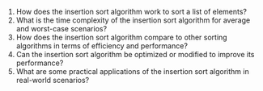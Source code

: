 

1. How does the insertion sort algorithm work to sort a list of elements?
2. What is the time complexity of the insertion sort algorithm for average and worst-case scenarios?
3. How does the insertion sort algorithm compare to other sorting algorithms in terms of efficiency and performance?
4. Can the insertion sort algorithm be optimized or modified to improve its performance?
5. What are some practical applications of the insertion sort algorithm in real-world scenarios?
